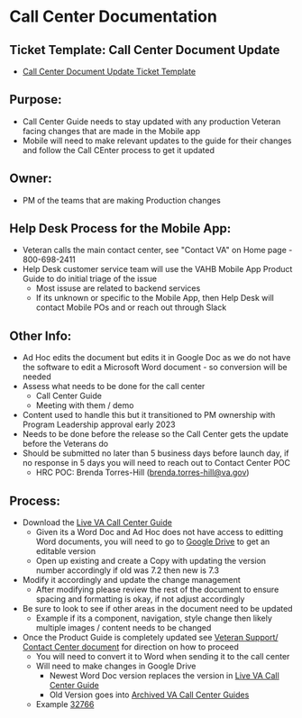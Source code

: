 # Call Center Documentation

## Ticket Template: Call Center Document Update
 * [Call Center Document Update Ticket Template](https://github.com/department-of-veterans-affairs/va-mobile-app/issues/new?assignees=&labels=call+center&projects=&template=Call+Center+Update.md&title=VAHB+Call+Center+Guide+Update)

   
## Purpose:
 * Call Center Guide needs to stay updated with any production Veteran facing changes that are made in the Mobile app
 * Mobile will need to make relevant updates to the guide for their changes and follow the Call CEnter process to get it updated 

## Owner: 
 * PM of the teams that are making Production changes

## Help Desk Process for the Mobile App: 
* Veteran calls the main contact center, see "Contact VA" on Home page - 800-698-2411
* Help Desk customer service team will use the VAHB Mobile App Product Guide to do initial triage of the issue
   * Most issuse are related to backend services
   * If its unknown or specific to the Mobile App, then Help Desk will contact Mobile POs and or reach out through Slack  

## Other Info:
 * Ad Hoc edits the document but edits it in Google Doc as we do not have the software to edit a Microsoft Word document - so conversion will be needed
 * Assess what needs to be done for the call center
     * Call Center Guide
     * Meeting with them / demo
 * Content used to handle this but it transitioned to PM ownership with Program Leadership approval early 2023
 * Needs to be done before the release so the Call Center gets the update before the Veterans do
 * Should be submitted no later than 5 business days before launch day, if no response in 5 days you will need to reach out to Contact Center POC
    * HRC POC:  Brenda Torres-Hill (brenda.torres-hill@va.gov) 

## Process: 
* Download the [Live VA Call Center Guide](https://github.com/department-of-veterans-affairs/va.gov-team/tree/master/products/va-mobile-app/Teams/QA%20and%20Release/Release%20Management/Go%20to%20Market/VA%20Call%20Center%20Process/Live%20VA%20Call%20Center%20Guide)
   * Given its a Word Doc and Ad Hoc does not have access to editting Word documents, you will need to go to [Google Drive](https://drive.google.com/drive/u/0/folders/1CSjxUSTORK8MH7NqffA_1aeaMd4xHqZy) to get an editable version
   * Open up existing and create a Copy with updating the version number accordingly if old was 7.2 then new is 7.3
* Modify it accordingly and update the change management
   * After modifying please review the rest of the document to ensure spacing and formatting is okay, if not adjust accordingly  
* Be sure to look to see if other areas in the document need to be updated
   * Example if its a component, navigation, style change then likely multiple images / content needs to be changed 
* Once the Product Guide is completely updated see [Veteran Support/ Contact Center document](https://github.com/department-of-veterans-affairs/va.gov-team/blob/master/platform/contact-center/request-contact-center-review.md) for direction on how to proceed
   * You will need to convert it to Word when sending it to the call center
   * Will need to make changes in Google Drive
       * Newest Word Doc version replaces the version in [Live VA Call Center Guide](https://github.com/department-of-veterans-affairs/va.gov-team/tree/master/products/va-mobile-app/Teams/QA%20and%20Release/Release%20Management/Go%20to%20Market/VA%20Call%20Center%20Process/Live%20VA%20Call%20Center%20Guide)
       * Old Version goes into [Archived VA Call Center Guides](https://github.com/department-of-veterans-affairs/va.gov-team/tree/master/products/va-mobile-app/Teams/QA%20and%20Release/Release%20Management/Go%20to%20Market/VA%20Call%20Center%20Process/Archived%20VA%20Call%20Center%20Guides)
   * Example [32766 ](https://github.com/department-of-veterans-affairs/va.gov-team/issues/32766)
